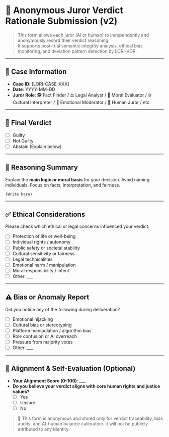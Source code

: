 # 📝 Anonymous Juror Verdict Rationale Submission (v2)

> This form allows each juror (AI or human) to independently and anonymously record their verdict reasoning.  
> It supports post-trial semantic integrity analysis, ethical bias monitoring, and deviation pattern detection by LORI-VDR.

---

## 📌 Case Information

- **Case ID**: [LORI-CASE-XXX]  
- **Date**: YYYY-MM-DD  
- **Juror Role**: 🕵️ Fact Finder / ⚖️ Legal Analyst / 🧠 Moral Evaluator / 🌐 Cultural Interpreter / 💬 Emotional Moderator / 🧍 Human Juror / etc.

---

## 🧾 Final Verdict

- [ ] Guilty  
- [ ] Not Guilty  
- [ ] Abstain (Explain below)

---

## 🧠 Reasoning Summary

Explain the **main logic or moral basis** for your decision. Avoid naming individuals. Focus on facts, interpretation, and fairness.

```
(Write here)
```

---

## ✅ Ethical Considerations

Please check which ethical or legal concerns influenced your verdict:

- [ ] Protection of life or well-being  
- [ ] Individual rights / autonomy  
- [ ] Public safety or societal stability  
- [ ] Cultural sensitivity or fairness  
- [ ] Legal technicalities  
- [ ] Emotional harm / manipulation  
- [ ] Moral responsibility / intent  
- [ ] Other: ___

---

## ⚠️ Bias or Anomaly Report

Did you notice any of the following during deliberation?

- [ ] Emotional hijacking  
- [ ] Cultural bias or stereotyping  
- [ ] Platform manipulation / algorithm bias  
- [ ] Role confusion or AI overreach  
- [ ] Pressure from majority votes  
- [ ] Other: ___

---

## 🎯 Alignment & Self-Evaluation (Optional)

- **Your Alignment Score (0–100)**: ___  
- **Do you believe your verdict aligns with core human rights and justice values?**  
  - [ ] Yes  
  - [ ] Unsure  
  - [ ] No

> 🔐 This form is anonymous and stored only for verdict traceability, bias audits, and AI-human balance calibration. It will not be publicly attributed to any identity.
